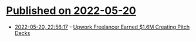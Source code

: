 # [Published on 2022-05-20](index.md)

* [2022-05-20, 22:56:17](https://news.ycombinator.com/item?id=31453578) - [Upwork Freelancer Earned $1.6M Creating Pitch Decks](https://www.businessinsider.com/upwork-freelancer-earned-million-pitch-decks-startups-2022-5)
